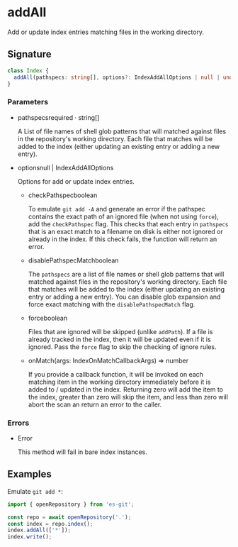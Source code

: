 # addAll

Add or update index entries matching files in the working directory.

## Signature

```ts
class Index {
  addAll(pathspecs: string[], options?: IndexAddAllOptions | null | undefined): void;
}
```

### Parameters

<ul class="param-ul">
  <li class="param-li param-li-root">
    <span class="param-name">pathspecs</span><span class="param-required">required</span>&nbsp;·&nbsp;<span class="param-type">string[]</span>
    <br>
    <p class="param-description">A List of file names of shell glob patterns that will matched against files in the repository&#39;s working directory. Each file that matches will be added to the index (either updating an existing entry or adding a new entry).</p>
  </li>
  <li class="param-li param-li-root">
    <span class="param-name">options</span><span class="param-type">null | IndexAddAllOptions</span>
    <br>
    <p class="param-description">Options for add or update index entries.</p>
    <ul class="param-ul">
      <li class="param-li">
        <span class="param-name">checkPathspec</span><span class="param-type">boolean</span>
        <br>
        <p class="param-description">To emulate <code>git add -A</code> and generate an error if the pathspec contains the exact path of an ignored file (when not using <code>force</code>), add the <code>checkPathspec</code> flag. This checks that each entry in <code>pathspecs</code> that is an exact match to a filename on disk is either not ignored or already in the index. If this check fails, the function will return an error.</p>
      </li>
      <li class="param-li">
        <span class="param-name">disablePathspecMatch</span><span class="param-type">boolean</span>
        <br>
        <p class="param-description">The <code>pathspecs</code> are a list of file names or shell glob patterns that will matched against files in the repository&#39;s working directory. Each file that matches will be added to the index (either updating an existing entry or adding a new entry). You can disable glob expansion and force exact matching with the <code>disablePathspecMatch</code> flag.</p>
      </li>
      <li class="param-li">
        <span class="param-name">force</span><span class="param-type">boolean</span>
        <br>
        <p class="param-description">Files that are ignored will be skipped (unlike <code>addPath</code>). If a file is already tracked in the index, then it will be updated even if it is ignored. Pass the <code>force</code> flag to skip the checking of ignore rules.</p>
      </li>
      <li class="param-li">
        <span class="param-name">onMatch</span><span class="param-type">(args: IndexOnMatchCallbackArgs) =&gt; number</span>
        <br>
        <p class="param-description">If you provide a callback function, it will be invoked on each matching item in the working directory immediately before it is added to / updated in the index. Returning zero will add the item to the index, greater than zero will skip the item, and less than zero will abort the scan an return an error to the caller.</p>
      </li>
    </ul>
  </li>
</ul>

### Errors

<ul class="param-ul">
  <li class="param-li param-li-root">
    <span class="param-type">Error</span>
    <br>
    <p class="param-description">This method will fail in bare index instances.</p>
  </li>
</ul>

## Examples

Emulate `git add *`:

```ts
import { openRepository } from 'es-git';

const repo = await openRepository('.');
const index = repo.index();
index.addAll(['*']);
index.write();
```
